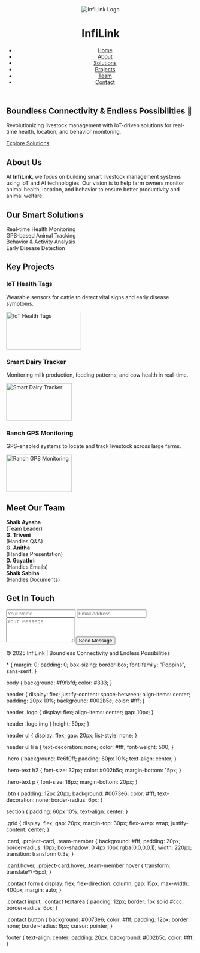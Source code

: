<!DOCTYPE html>
<html lang="en">
<head>
  <meta charset="UTF-8">
  <meta name="viewport" content="width=device-width, initial-scale=1.0">
  <title>InfiLink | Smart Livestock Management</title>
  <link rel="stylesheet" href="style.css">
</head>
<body>
  <!-- Header -->
  <header>
    <div class="logo">
      <img src="C:\animal protection\assert\lo.jpg" alt="InfiLink Logo">
      <h1>InfiLink</h1>
    </div>
    <nav>
      <ul>
        <li><a href="#">Home</a></li>
        <li><a href="#about">About</a></li>
        <li><a href="#solutions">Solutions</a></li>
        <li><a href="#projects">Projects</a></li>
        <li><a href="#team">Team</a></li>
        <li><a href="#contact">Contact</a></li>
      </ul>
    </nav>
  </header>

  <!-- Hero -->
  <section class="hero">
    <div class="hero-text">
      <h2>Boundless Connectivity & Endless Possibilities 🐄</h2>
      <p>Revolutionizing livestock management with IoT-driven solutions for real-time health, location, and behavior monitoring.</p>
      <a href="#solutions" class="btn">Explore Solutions</a>
    </div>
  </section>

  <!-- About -->
  <section id="about" class="about">
    <h2>About Us</h2>
    <p>At <b>InfiLink</b>, we focus on building smart livestock management systems using IoT and AI technologies. 
       Our vision is to help farm owners monitor animal health, location, and behavior to ensure better productivity and animal welfare.</p>
  </section>

  <!-- Solutions -->
  <section id="solutions" class="solutions">
    <h2>Our Smart Solutions</h2>
    <div class="grid">
      <div class="card">Real-time Health Monitoring</div>
      <div class="card">GPS-based Animal Tracking</div>
      <div class="card">Behavior & Activity Analysis</div>
      <div class="card">Early Disease Detection</div>
    </div>
  </section>

  <!-- Projects -->
  <section id="projects" class="projects">
    <h2>Key Projects</h2>
    <div class="grid">
      <div class="project-card">
        <h3>IoT Health Tags</h3>
        <p>Wearable sensors for cattle to detect vital signs and early disease symptoms.</p>
        <img src="C:\animal protection\assert\p1.png"width="200px"height="100px"alt="IoT Health Tags">
      </div>
      <div class="project-card">
        <h3>Smart Dairy Tracker</h3>
        <p>Monitoring milk production, feeding patterns, and cow health in real-time.</p>
        <img src="C:\animal protection\assert\p2.jpg"width="175px"height="100px"alt="Smart Dairy Tracker">
      </div>
      <div class="project-card">
        <h3>Ranch GPS Monitoring</h3>
        <p>GPS-enabled systems to locate and track livestock across large farms.</p>
        <img src="C:\animal protection\assert\p3.webp"width="175px"height="100px"alt="Ranch GPS Monitoring">
      </div>
    </div>
  </section>

  <!-- Team -->
  <section id="team" class="team">
    <h2>Meet Our Team</h2>
    <div class="grid">
      <div class="team-member"><b>Shaik Ayesha</b><br>(Team Leader)
    </div>
      <div class="team-member"><b>G. Triveni</b><br>(Handles Q&A)</div>
      <div class="team-member"><b>G. Anitha</b><br>(Handles Presentation)</div>
      <div class="team-member"><b>D. Gayathri</b><br>(Handles Emails)</div>
      <div class="team-member"><b>Shaik Sabiha</b><br>(Handles Documents)</div>
    </div>
  </section>

  <!-- Contact -->
  <section id="contact" class="contact">
    <h2>Get In Touch</h2>
    <form>
      <input type="text" placeholder="Your Name" required>
      <input type="email" placeholder="Email Address" required>
      <textarea placeholder="Your Message" rows="4"></textarea>
      <button type="submit">Send Message</button>
    </form>
  </section>

  <!-- Footer -->
  <footer>
    <p>© 2025 InfiLink | Boundless Connectivity and Endless Possibilities</p>
  </footer>
</body>
</html>
* {
    margin: 0;
    padding: 0;
    box-sizing: border-box;
    font-family: "Poppins", sans-serif;
  }
  
  body {
    background: #f9fbfd;
    color: #333;
  }
  
  header {
    display: flex;
    justify-content: space-between;
    align-items: center;
    padding: 20px 10%;
    background: #002b5c;
    color: #fff;
  }
  
  header .logo {
    display: flex;
    align-items: center;
    gap: 10px;
  }
  
  header .logo img {
    height: 50px;
  }
  
  header ul {
    display: flex;
    gap: 20px;
    list-style: none;
  }
  
  header ul li a {
    text-decoration: none;
    color: #fff;
    font-weight: 500;
  }
  
  .hero {
    background: #e6f0ff;
    padding: 60px 10%;
    text-align: center;
  }
  
  .hero-text h2 {
    font-size: 32px;
    color: #002b5c;
    margin-bottom: 15px;
  }
  
  .hero-text p {
    font-size: 18px;
    margin-bottom: 20px;
  }
  
  .btn {
    padding: 12px 20px;
    background: #0073e6;
    color: #fff;
    text-decoration: none;
    border-radius: 6px;
  }
  
  section {
    padding: 60px 10%;
    text-align: center;
  }
  
  .grid {
    display: flex;
    gap: 20px;
    margin-top: 30px;
    flex-wrap: wrap;
    justify-content: center;
  }
  
  .card, .project-card, .team-member {
    background: #fff;
    padding: 20px;
    border-radius: 10px;
    box-shadow: 0 4px 10px rgba(0,0,0,0.1);
    width: 220px;
    transition: transform 0.3s;
  }
  
  .card:hover, .project-card:hover, .team-member:hover {
    transform: translateY(-5px);
  }
  
  .contact form {
    display: flex;
    flex-direction: column;
    gap: 15px;
    max-width: 400px;
    margin: auto;
  }
  
  .contact input, .contact textarea {
    padding: 12px;
    border: 1px solid #ccc;
    border-radius: 6px;
  }
  
  .contact button {
    background: #0073e6;
    color: #fff;
    padding: 12px;
    border: none;
    border-radius: 6px;
    cursor: pointer;
  }
  
  footer {
    text-align: center;
    padding: 20px;
    background: #002b5c;
    color: #fff;
  }
